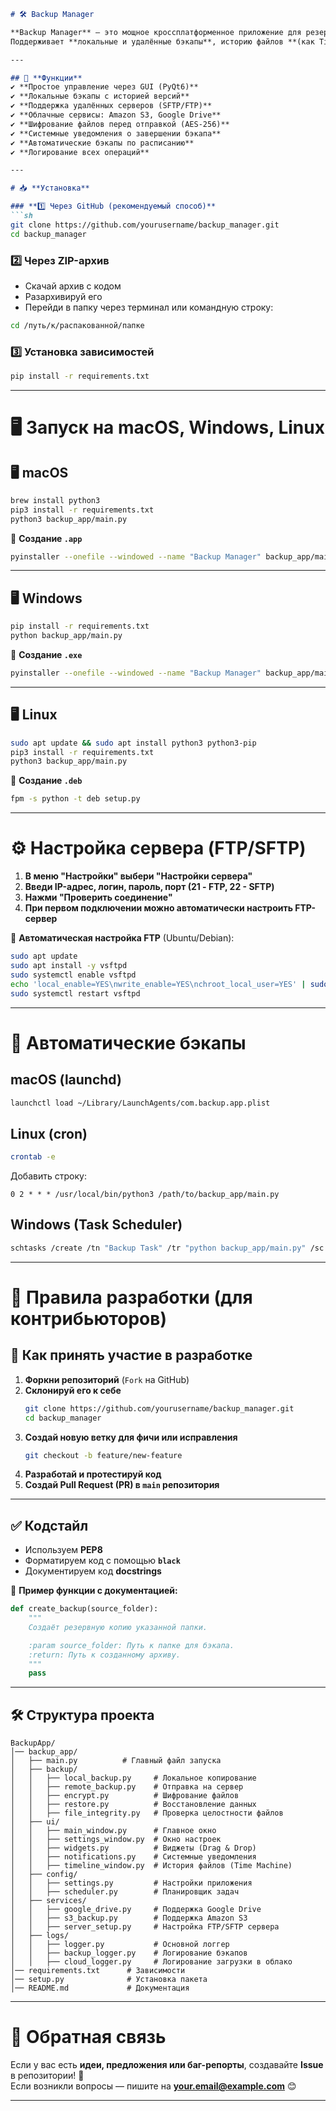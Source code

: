 ```md
# 🛠 Backup Manager

**Backup Manager** — это мощное кроссплатформенное приложение для резервного копирования файлов.  
Поддерживает **локальные и удалённые бэкапы**, историю файлов **(как Time Machine)**, **автоматическое расписание** и **загрузку в облачные хранилища (SFTP, FTP, Amazon S3, Google Drive)**.

---

## 🚀 **Функции**
✔ **Простое управление через GUI (PyQt6)**  
✔ **Локальные бэкапы с историей версий**  
✔ **Поддержка удалённых серверов (SFTP/FTP)**  
✔ **Облачные сервисы: Amazon S3, Google Drive**  
✔ **Шифрование файлов перед отправкой (AES-256)**  
✔ **Системные уведомления о завершении бэкапа**  
✔ **Автоматические бэкапы по расписанию**  
✔ **Логирование всех операций**  

---

# 📥 **Установка**

### **1️⃣ Через GitHub (рекомендуемый способ)**
```sh
git clone https://github.com/yourusername/backup_manager.git
cd backup_manager
```

### **2️⃣ Через ZIP-архив**
- Скачай архив с кодом  
- Разархивируй его  
- Перейди в папку через терминал или командную строку:  
```sh
cd /путь/к/распакованной/папке
```

### **3️⃣ Установка зависимостей**
```sh
pip install -r requirements.txt
```

---

# 🖥 **Запуск на macOS, Windows, Linux**

## **🖥 macOS**
```sh
brew install python3
pip3 install -r requirements.txt
python3 backup_app/main.py
```
🔹 **Создание `.app`**
```sh
pyinstaller --onefile --windowed --name "Backup Manager" backup_app/main.py
```

---

## **🖥 Windows**
```sh
pip install -r requirements.txt
python backup_app/main.py
```
🔹 **Создание `.exe`**
```sh
pyinstaller --onefile --windowed --name "Backup Manager" backup_app/main.py
```

---

## **🖥 Linux**
```sh
sudo apt update && sudo apt install python3 python3-pip
pip3 install -r requirements.txt
python3 backup_app/main.py
```
🔹 **Создание `.deb`**
```sh
fpm -s python -t deb setup.py
```

---

# ⚙️ **Настройка сервера (FTP/SFTP)**
1. **В меню "Настройки" выбери "Настройки сервера"**
2. **Введи IP-адрес, логин, пароль, порт (21 - FTP, 22 - SFTP)**
3. **Нажми "Проверить соединение"**
4. **При первом подключении можно автоматически настроить FTP-сервер**  

📌 **Автоматическая настройка FTP** (Ubuntu/Debian):
```sh
sudo apt update
sudo apt install -y vsftpd
sudo systemctl enable vsftpd
echo 'local_enable=YES\nwrite_enable=YES\nchroot_local_user=YES' | sudo tee -a /etc/vsftpd.conf
sudo systemctl restart vsftpd
```

---

# 🔄 **Автоматические бэкапы**
## **macOS (launchd)**
```sh
launchctl load ~/Library/LaunchAgents/com.backup.app.plist
```

## **Linux (cron)**
```sh
crontab -e
```
Добавить строку:
```
0 2 * * * /usr/local/bin/python3 /path/to/backup_app/main.py
```

## **Windows (Task Scheduler)**
```sh
schtasks /create /tn "Backup Task" /tr "python backup_app/main.py" /sc daily /st 02:00
```

---

# 🤝 **Правила разработки (для контрибьюторов)**

## 📌 **Как принять участие в разработке**
1. **Форкни репозиторий** (`Fork` на GitHub)
2. **Склонируй его к себе**  
   ```sh
   git clone https://github.com/yourusername/backup_manager.git
   cd backup_manager
   ```
3. **Создай новую ветку для фичи или исправления**  
   ```sh
   git checkout -b feature/new-feature
   ```
4. **Разработай и протестируй код**
5. **Создай Pull Request (PR) в `main` репозитория**

---

## ✅ **Кодстайл**
- Используем **PEP8**  
- Форматируем код с помощью **`black`**  
- Документируем код **docstrings**  

📌 **Пример функции с документацией:**
```python
def create_backup(source_folder):
    """
    Создаёт резервную копию указанной папки.

    :param source_folder: Путь к папке для бэкапа.
    :return: Путь к созданному архиву.
    """
    pass
```

---

## 🛠 **Структура проекта**
```
BackupApp/
│── backup_app/          
│   ├── main.py          # Главный файл запуска
│   ├── backup/          
│   │   ├── local_backup.py     # Локальное копирование
│   │   ├── remote_backup.py    # Отправка на сервер
│   │   ├── encrypt.py          # Шифрование файлов
│   │   ├── restore.py          # Восстановление данных
│   │   ├── file_integrity.py   # Проверка целостности файлов
│   ├── ui/             
│   │   ├── main_window.py      # Главное окно
│   │   ├── settings_window.py  # Окно настроек
│   │   ├── widgets.py          # Виджеты (Drag & Drop)
│   │   ├── notifications.py    # Системные уведомления
│   │   ├── timeline_window.py  # История файлов (Time Machine)
│   ├── config/          
│   │   ├── settings.py         # Настройки приложения
│   │   ├── scheduler.py        # Планировщик задач
│   ├── services/        
│   │   ├── google_drive.py     # Поддержка Google Drive
│   │   ├── s3_backup.py        # Поддержка Amazon S3
│   │   ├── server_setup.py     # Настройка FTP/SFTP сервера
│   ├── logs/            
│   │   ├── logger.py           # Основной логгер
│   │   ├── backup_logger.py    # Логирование бэкапов
│   │   ├── cloud_logger.py     # Логирование загрузки в облако
│── requirements.txt      # Зависимости
│── setup.py              # Установка пакета
│── README.md             # Документация
```

---

# 📝 **Обратная связь**
Если у вас есть **идеи, предложения или баг-репорты**, создавайте **Issue** в репозитории! 🚀  
Если возникли вопросы — пишите на **your.email@example.com** 😊  

---
```